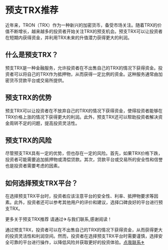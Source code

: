 # 预支TRX推荐

近年来，TRON（TRX）作为一种新兴的加密货币，备受市场关注。随着TRX的价值不断增长，越来越多的投资者开始关注TRX的预支机会。预支TRX可以让投资者在短期内获得资金，并利用TRX未来的升值潜力获得更大的利润。

## 什么是预支TRX？

预支TRX是一种金融服务，允许投资者在不出售自己的TRX的情况下获得资金。投资者可以将自己的TRX作为抵押物，从而获得一定比例的资金。这种服务通常由加密货币贷款平台或交易所提供。

## 预支TRX的优势

预支TRX可以让投资者在不放弃自己的TRX的情况下获得资金，使得投资者能够在TRX价格上涨的情况下获得更大的利润。此外，预支TRX还可以帮助投资者解决资金周转不足的问题，提高投资灵活性。

## 预支TRX的风险

尽管预支TRX具有一定的优势，但也存在一定的风险。首先，如果TRX价格下跌，投资者可能需要追加抵押物或清偿贷款。其次，贷款平台或交易所的安全性和信誉也是投资者需要考虑的因素。

## 如何选择预支TRX平台？

在选择预支TRX平台时，投资者应该注意平台的安全性、利率、抵押物要求等因素。此外，投资者还可以参考其他用户的评价和建议，选择口碑良好的平台进行预支TRX。

更多关于预支TRX推荐 请通过✈与我们联系,感谢阅读！

通过预支TRX，投资者可以在不出售自己的TRX的情况下获得资金，从而获得更大的投资灵活性和利润空间。然而，投资者在选择预支TRX平台时需要谨慎，选择安全可靠的平台进行操作，以降低风险并获取更好的投资体验。[点我联系✈](https://box.G208.com)